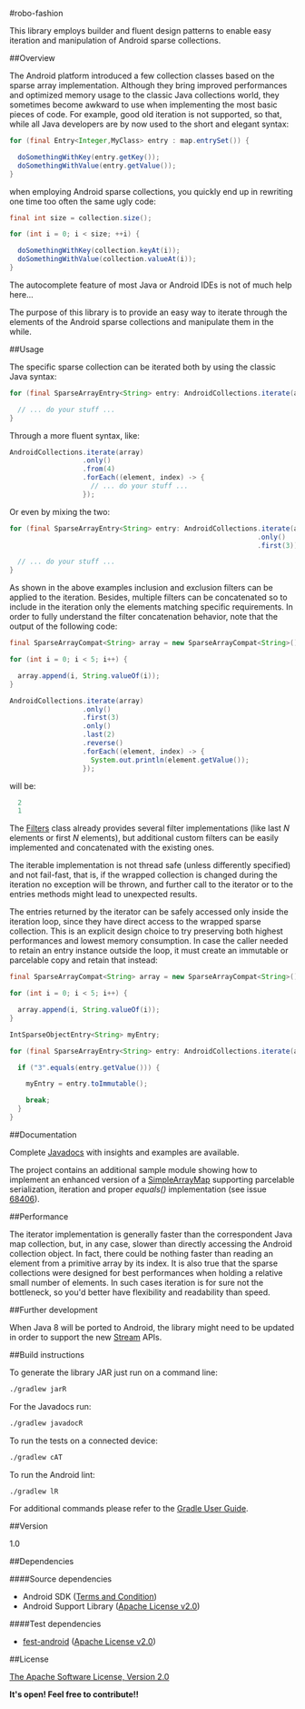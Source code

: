 #robo-fashion

This library employs builder and fluent design patterns to enable easy iteration and manipulation of Android sparse collections.

##Overview

The Android platform introduced a few collection classes based on the sparse array implementation. Although they bring improved performances and optimized memory usage to the classic Java collections world, they sometimes become awkward to use when implementing the most basic pieces of code. For example, good old iteration is not supported, so that, while all Java developers are by now used to the short and elegant syntax:

```java
for (final Entry<Integer,MyClass> entry : map.entrySet()) {

  doSomethingWithKey(entry.getKey());
  doSomethingWithValue(entry.getValue());
}
```

when employing Android sparse collections, you quickly end up in rewriting one time too often the same ugly code:

```java
final int size = collection.size();

for (int i = 0; i < size; ++i) {

  doSomethingWithKey(collection.keyAt(i));
  doSomethingWithValue(collection.valueAt(i));
}
```

The autocomplete feature of most Java or Android IDEs is not of much help here...

The purpose of this library is to provide an easy way to iterate through the elements of the Android sparse collections and manipulate them in the while.

##Usage

The specific sparse collection can be iterated both by using the classic Java syntax:

```java
for (final SparseArrayEntry<String> entry: AndroidCollections.iterate(array)) {

  // ... do your stuff ...
}
```

Through a more fluent syntax, like:

```java
AndroidCollections.iterate(array)
                  .only()
                  .from(4)
                  .forEach((element, index) -> {
                    // ... do your stuff ...
                  });
```

Or even by mixing the two:

```java
for (final SparseArrayEntry<String> entry: AndroidCollections.iterate(array)
                                                             .only()
                                                             .first(3)) {

  // ... do your stuff ...
}
```

As shown in the above examples inclusion and exclusion filters can be applied to the iteration. Besides, multiple filters can be concatenated so to include in the iteration only the elements matching specific requirements.
In order to fully understand the filter concatenation behavior, note that the output of the following code:

```java
final SparseArrayCompat<String> array = new SparseArrayCompat<String>();

for (int i = 0; i < 5; i++) {

  array.append(i, String.valueOf(i));
}

AndroidCollections.iterate(array)
                  .only()
                  .first(3)
                  .only()
                  .last(2)
                  .reverse()
                  .forEach((element, index) -> {
                    System.out.println(element.getValue());
                  });
```

will be:

```java
  2
  1
```

The [Filters][3] class already provides several filter implementations (like last *N* elements or first *N* elements), but additional custom filters can be easily implemented and concatenated with the existing ones.

The iterable implementation is not thread safe (unless differently specified) and not fail-fast, that is, if the wrapped collection is changed during the iteration no exception will be thrown, and further call to the iterator or to the entries methods might lead to unexpected results.

The entries returned by the iterator can be safely accessed only inside the iteration loop, since they have direct access to the wrapped sparse collection. This is an explicit design choice to try preserving both highest performances and lowest memory consumption.
In case the caller needed to retain an entry instance outside the loop, it must create an immutable or parcelable copy and retain that instead:

```java
final SparseArrayCompat<String> array = new SparseArrayCompat<String>();

for (int i = 0; i < 5; i++) {

  array.append(i, String.valueOf(i));
}

IntSparseObjectEntry<String> myEntry;

for (final SparseArrayEntry<String> entry: AndroidCollections.iterate(array)) {

  if ("3".equals(entry.getValue())) {

    myEntry = entry.toImmutable();

    break;
  }
}
```

##Documentation

Complete [Javadocs][4] with insights and examples are available.

The project contains an additional sample module showing how to implement an enhanced version of a [SimpleArrayMap][7] supporting parcelable serialization, iteration and proper *equals()* implementation (see issue [68406][6]).

##Performance

The iterator implementation is generally faster than the correspondent Java map collection, but, in any case, slower than directly accessing the Android collection object. In fact, there could be nothing faster than reading an element from a primitive array by its index. It is also true that the sparse collections were designed for best performances when holding a relative small number of elements. In such cases iteration is for sure not the bottleneck, so you'd better have flexibility and readability than speed.

##Further development

When Java 8 will be ported to Android, the library might need to be updated in order to support the new [Stream][8] APIs.

##Build instructions

To generate the library JAR just run on a command line:
```sh
./gradlew jarR
```

For the Javadocs run:
```sh
./gradlew javadocR
```

To run the tests on a connected device:
```sh
./gradlew cAT
```

To run the Android lint:
```sh
./gradlew lR
```

For additional commands please refer to the [Gradle User Guide][9].

##Version

1.0

##Dependencies

####Source dependencies

- Android SDK ([Terms and Condition][1])
- Android Support Library ([Apache License v2.0][2])

####Test dependencies

- [fest-android][5] ([Apache License v2.0][2])

##License

[The Apache Software License, Version 2.0][2]

**It's open! Feel free to contribute!!**

[1]:http://developer.android.com/sdk/terms.html
[2]:http://www.apache.org/licenses/LICENSE-2.0
[3]:https://github.com/davide-maestroni/robo-fashion/blob/master/lib/src/main/java/com/bmd/android/collection/filter/Filters.java
[4]:http://davide-maestroni.github.io/robo-fashion/javadoc/
[5]:http://square.github.io/fest-android/
[6]:https://code.google.com/p/android/issues/detail?id=68406
[7]:http://developer.android.com/reference/android/support/v4/util/SimpleArrayMap.html
[8]:http://docs.oracle.com/javase/8/docs/api/index.html?java/util/stream/package-summary.html
[9]:http://tools.android.com/tech-docs/new-build-system/user-guide#TOC-Android-tasks
